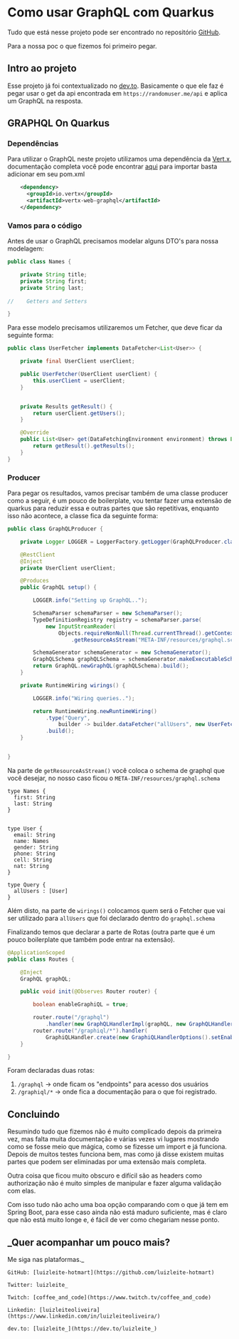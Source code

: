 # Como usar GraphQL com Quarkus

Tudo que está nesse projeto pode ser encontrado no repositório [GitHub](https://github.com/luizleite-hotmart/quarkus-graphql).

Para a nossa poc o que fizemos foi primeiro pegar.

## Intro ao projeto 

Esse projeto já foi contextualizado no [dev.to](https://dev.to/luizleite_/como-usar-graphql-com-quarkus-ndn). Basicamente o que ele faz
é pegar usar o get da api encontrada em `https://randomuser.me/api` e aplica um GraphQL na resposta.

## GRAPHQL On Quarkus

### Dependências

Para utilizar o GraphQL neste projeto utilizamos uma dependência da [Vert.x](https://vertx.io/), documentação completa você pode encontrar
[aqui](https://vertx.io/docs/vertx-web-graphql/java/) para importar basta adicionar em seu pom.xml

```xml
    <dependency>
      <groupId>io.vertx</groupId>
      <artifactId>vertx-web-graphql</artifactId>
    </dependency>
```

### Vamos para o código

Antes de usar o GraphQL precisamos modelar alguns DTO's para nossa modelagem:

```java
public class Names {

    private String title;
    private String first;
    private String last;
    
//    Getters and Setters

}
```

Para esse modelo precisamos utilizaremos um Fetcher, que deve ficar da seguinte forma:

```java
public class UserFetcher implements DataFetcher<List<User>> {

    private final UserClient userClient;

    public UserFetcher(UserClient userClient) {
        this.userClient = userClient;
    }


    private Results getResult() {
        return userClient.getUsers();
    }

    @Override
    public List<User> get(DataFetchingEnvironment environment) throws Exception {
        return getResult().getResults();
    }
}
``` 
    
### Producer

Para pegar os resultados, vamos precisar também de uma classe producer como a seguir, é um pouco de boilerplate, vou tentar fazer uma
extensão de quarkus para reduzir essa e outras partes que são repetitivas, enquanto isso não acontece, a classe fica da seguinte forma:

 ```java
 public class GraphQLProducer {
 
     private Logger LOGGER = LoggerFactory.getLogger(GraphQLProducer.class);
 
     @RestClient
     @Inject
     private UserClient userClient;
 
     @Produces
     public GraphQL setup() {
 
         LOGGER.info("Setting up GraphQL..");
 
         SchemaParser schemaParser = new SchemaParser();
         TypeDefinitionRegistry registry = schemaParser.parse(
             new InputStreamReader(
                 Objects.requireNonNull(Thread.currentThread().getContextClassLoader()
                     .getResourceAsStream("META-INF/resources/graphql.schema"))));
 
         SchemaGenerator schemaGenerator = new SchemaGenerator();
         GraphQLSchema graphQLSchema = schemaGenerator.makeExecutableSchema(registry, wirings());
         return GraphQL.newGraphQL(graphQLSchema).build();
     }
 
     private RuntimeWiring wirings() {
 
         LOGGER.info("Wiring queries..");
 
         return RuntimeWiring.newRuntimeWiring()
             .type("Query",
                 builder -> builder.dataFetcher("allUsers", new UserFetcher(userClient)))
             .build();
     }
 
 
 }
 ```
Na parte de `getResourceAsStream()` você coloca o schema de graphql que você desejar, no nosso caso ficou o `META-INF/resources/graphql.schema`

```
type Names {
  first: String
  last: String
}


type User {
  email: String
  name: Names
  gender: String
  phone: String
  cell: String
  nat: String
}

type Query {
  allUsers : [User]
}
```

Além disto, na parte de `wirings()` colocamos quem será o Fetcher que vai ser utilizado para `allUsers` que foi declarado dentro do `graphql.schema`

Finalizando temos que declarar a parte de Rotas (outra parte que é um pouco boilerplate que também pode entrar na extensão). 

```java
@ApplicationScoped
public class Routes {

    @Inject
    GraphQL graphQL;

    public void init(@Observes Router router) {

        boolean enableGraphiQL = true;

        router.route("/graphql")
            .handler(new GraphQLHandlerImpl(graphQL, new GraphQLHandlerOptions()));
        router.route("/graphiql/*").handler(
            GraphiQLHandler.create(new GraphiQLHandlerOptions().setEnabled(enableGraphiQL)));
    }

}
```

Foram declaradas duas rotas:
 
 1. `/graphql` &#8594; onde ficam os "endpoints" para acesso dos usuários
 2. `/graphiql/*` &#8594; onde fica a documentação para o que foi registrado.
 
 ## Concluindo
 Resumindo tudo que fizemos não é muito complicado depois da primeira vez, mas falta muita documentação e várias vezes vi 
 lugares mostrando como se fosse meio que mágica, como se fizesse um import e já funciona. Depois de muitos testes funciona
 bem, mas como já disse existem muitas partes que podem ser eliminadas por uma extensão mais completa.
 
 Outra coisa que ficou muito obscuro e difícil são as headers como authorização não é muito simples de manipular e fazer alguma
validação com elas.

Com isso tudo não acho uma boa opção comparando com o que já tem em Spring Boot, para esse caso ainda não está maduro suficiente,
mas é claro que não está muito longe e, é fácil de ver como chegariam nesse ponto.

 ## _Quer acompanhar um pouco mais? 
 Me siga nas plataformas._
    
    GitHub: [luizleite-hotmart](https://github.com/luizleite-hotmart)
    
    Twitter: luizleite_
    
    Twitch: [coffee_and_code](https://www.twitch.tv/coffee_and_code)
    
    Linkedin: [luizleiteoliveira](https://www.linkedin.com/in/luizleiteoliveira/)
    
    dev.to: [luizleite_](https://dev.to/luizleite_)
